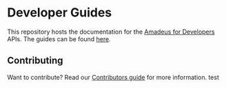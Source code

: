 # Developer Guides

This repository hosts the documentation for the [Amadeus for Developers](https://developers.amadeus.com) APIs. The guides can be found [here](https://amadeus4dev.github.io/developer-guides/).

## Contributing

Want to contribute? Read our [Contributors guide](.github/contributing.md) for more information. 
test